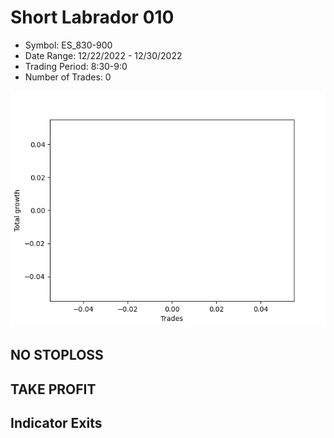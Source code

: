 # Short Labrador 010 
- Symbol: ES_830-900
- Date Range: 12/22/2022 - 12/30/2022
- Trading Period: 8:30-9:0
- Number of Trades: 0

![Plot](ShortLabrador010ES_830-900.png)
## NO STOPLOSS














## TAKE PROFIT











## Indicator Exits

